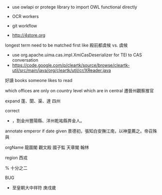 
* use owlapi or protege library to import OWL functional directly
* OCR workers
* git workflow


* http://4store.org


longest term need to be matched first
like 殿前都虞候 vs. 虞候

* use org.apache.uima.cas.impl.XmiCasDeserializer for TEI to CAS conversation
* https://code.google.com/p/cleartk/source/browse/cleartk-util/src/main/java/org/cleartk/util/cr/XReader.java

好讀 books someone likes to read

which offices are only on country level which are
in central
遷晉州觀察推官

expand 蓬、閬、渠、達 四州

correct
* <pc>，</pc>割金州豐陽縣<pc>、</pc>洋州<date notBefore="948" notAfter="950">乾祐</date>縣畀金人<pc>。


annotate emperor if date given
景德初，張知白安撫江南，以神童薦之。帝召殊與

orgName 龍圖閣 觀文殿 國子監 天章閣 翰林

region 西戎

% 十分之二

BUG
* 至皇朝大中祥符    庚戌歲
